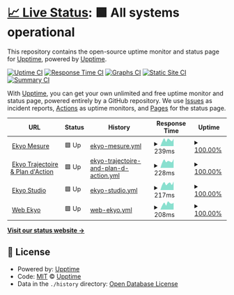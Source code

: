 # [📈 Live Status](https://status.ekyo.app): <!--live status--> **🟩 All systems operational**

This repository contains the open-source uptime monitor and status page for [Upptime](https://upptime.js.org), powered by [Upptime](https://github.com/upptime/upptime).

[![Uptime CI](https://github.com/impakt-io/upptime/workflows/Uptime%20CI/badge.svg)](https://github.com/impakt-io/upptime/actions?query=workflow%3A%22Uptime+CI%22)
[![Response Time CI](https://github.com/impakt-io/upptime/workflows/Response%20Time%20CI/badge.svg)](https://github.com/impakt-io/upptime/actions?query=workflow%3A%22Response+Time+CI%22)
[![Graphs CI](https://github.com/impakt-io/upptime/workflows/Graphs%20CI/badge.svg)](https://github.com/impakt-io/upptime/actions?query=workflow%3A%22Graphs+CI%22)
[![Static Site CI](https://github.com/impakt-io/upptime/workflows/Static%20Site%20CI/badge.svg)](https://github.com/impakt-io/upptime/actions?query=workflow%3A%22Static+Site+CI%22)
[![Summary CI](https://github.com/impakt-io/upptime/workflows/Summary%20CI/badge.svg)](https://github.com/impakt-io/upptime/actions?query=workflow%3A%22Summary+CI%22)

With [Upptime](https://upptime.js.org), you can get your own unlimited and free uptime monitor and status page, powered entirely by a GitHub repository. We use [Issues](https://github.com/upptime/upptime/issues) as incident reports, [Actions](https://github.com/impakt-io/upptime/actions) as uptime monitors, and [Pages](https://status.ekyo.app) for the status page.

<!--start: status pages-->
<!-- This summary is generated by Upptime (https://github.com/upptime/upptime) -->
<!-- Do not edit this manually, your changes will be overwritten -->
<!-- prettier-ignore -->
| URL | Status | History | Response Time | Uptime |
| --- | ------ | ------- | ------------- | ------ |
| <img alt="" src="https://studio.ekyo.app/logoEkyoM.png" height="13"> [Ekyo Mesure](https://mesure.ekyo.app) | 🟩 Up | [ekyo-mesure.yml](https://github.com/impakt-io/upptime/commits/HEAD/history/ekyo-mesure.yml) | <details><summary><img alt="Response time graph" src="./graphs/ekyo-mesure/response-time-week.png" height="20"> 239ms</summary><br><a href="https://status.ekyo.app/history/ekyo-mesure"><img alt="Response time 397" src="https://img.shields.io/endpoint?url=https%3A%2F%2Fraw.githubusercontent.com%2Fimpakt-io%2Fupptime%2FHEAD%2Fapi%2Fekyo-mesure%2Fresponse-time.json"></a><br><a href="https://status.ekyo.app/history/ekyo-mesure"><img alt="24-hour response time 171" src="https://img.shields.io/endpoint?url=https%3A%2F%2Fraw.githubusercontent.com%2Fimpakt-io%2Fupptime%2FHEAD%2Fapi%2Fekyo-mesure%2Fresponse-time-day.json"></a><br><a href="https://status.ekyo.app/history/ekyo-mesure"><img alt="7-day response time 239" src="https://img.shields.io/endpoint?url=https%3A%2F%2Fraw.githubusercontent.com%2Fimpakt-io%2Fupptime%2FHEAD%2Fapi%2Fekyo-mesure%2Fresponse-time-week.json"></a><br><a href="https://status.ekyo.app/history/ekyo-mesure"><img alt="30-day response time 214" src="https://img.shields.io/endpoint?url=https%3A%2F%2Fraw.githubusercontent.com%2Fimpakt-io%2Fupptime%2FHEAD%2Fapi%2Fekyo-mesure%2Fresponse-time-month.json"></a><br><a href="https://status.ekyo.app/history/ekyo-mesure"><img alt="1-year response time 397" src="https://img.shields.io/endpoint?url=https%3A%2F%2Fraw.githubusercontent.com%2Fimpakt-io%2Fupptime%2FHEAD%2Fapi%2Fekyo-mesure%2Fresponse-time-year.json"></a></details> | <details><summary><a href="https://status.ekyo.app/history/ekyo-mesure">100.00%</a></summary><a href="https://status.ekyo.app/history/ekyo-mesure"><img alt="All-time uptime 100.00%" src="https://img.shields.io/endpoint?url=https%3A%2F%2Fraw.githubusercontent.com%2Fimpakt-io%2Fupptime%2FHEAD%2Fapi%2Fekyo-mesure%2Fuptime.json"></a><br><a href="https://status.ekyo.app/history/ekyo-mesure"><img alt="24-hour uptime 100.00%" src="https://img.shields.io/endpoint?url=https%3A%2F%2Fraw.githubusercontent.com%2Fimpakt-io%2Fupptime%2FHEAD%2Fapi%2Fekyo-mesure%2Fuptime-day.json"></a><br><a href="https://status.ekyo.app/history/ekyo-mesure"><img alt="7-day uptime 100.00%" src="https://img.shields.io/endpoint?url=https%3A%2F%2Fraw.githubusercontent.com%2Fimpakt-io%2Fupptime%2FHEAD%2Fapi%2Fekyo-mesure%2Fuptime-week.json"></a><br><a href="https://status.ekyo.app/history/ekyo-mesure"><img alt="30-day uptime 100.00%" src="https://img.shields.io/endpoint?url=https%3A%2F%2Fraw.githubusercontent.com%2Fimpakt-io%2Fupptime%2FHEAD%2Fapi%2Fekyo-mesure%2Fuptime-month.json"></a><br><a href="https://status.ekyo.app/history/ekyo-mesure"><img alt="1-year uptime 100.00%" src="https://img.shields.io/endpoint?url=https%3A%2F%2Fraw.githubusercontent.com%2Fimpakt-io%2Fupptime%2FHEAD%2Fapi%2Fekyo-mesure%2Fuptime-year.json"></a></details>
| <img alt="" src="https://icons.duckduckgo.com/ip3/actions.ekyo.app.ico" height="13"> [Ekyo Trajectoire & Plan d'Action](https://actions.ekyo.app) | 🟩 Up | [ekyo-trajectoire-and-plan-d-action.yml](https://github.com/impakt-io/upptime/commits/HEAD/history/ekyo-trajectoire-and-plan-d-action.yml) | <details><summary><img alt="Response time graph" src="./graphs/ekyo-trajectoire-and-plan-d-action/response-time-week.png" height="20"> 228ms</summary><br><a href="https://status.ekyo.app/history/ekyo-trajectoire-and-plan-d-action"><img alt="Response time 433" src="https://img.shields.io/endpoint?url=https%3A%2F%2Fraw.githubusercontent.com%2Fimpakt-io%2Fupptime%2FHEAD%2Fapi%2Fekyo-trajectoire-and-plan-d-action%2Fresponse-time.json"></a><br><a href="https://status.ekyo.app/history/ekyo-trajectoire-and-plan-d-action"><img alt="24-hour response time 193" src="https://img.shields.io/endpoint?url=https%3A%2F%2Fraw.githubusercontent.com%2Fimpakt-io%2Fupptime%2FHEAD%2Fapi%2Fekyo-trajectoire-and-plan-d-action%2Fresponse-time-day.json"></a><br><a href="https://status.ekyo.app/history/ekyo-trajectoire-and-plan-d-action"><img alt="7-day response time 228" src="https://img.shields.io/endpoint?url=https%3A%2F%2Fraw.githubusercontent.com%2Fimpakt-io%2Fupptime%2FHEAD%2Fapi%2Fekyo-trajectoire-and-plan-d-action%2Fresponse-time-week.json"></a><br><a href="https://status.ekyo.app/history/ekyo-trajectoire-and-plan-d-action"><img alt="30-day response time 218" src="https://img.shields.io/endpoint?url=https%3A%2F%2Fraw.githubusercontent.com%2Fimpakt-io%2Fupptime%2FHEAD%2Fapi%2Fekyo-trajectoire-and-plan-d-action%2Fresponse-time-month.json"></a><br><a href="https://status.ekyo.app/history/ekyo-trajectoire-and-plan-d-action"><img alt="1-year response time 433" src="https://img.shields.io/endpoint?url=https%3A%2F%2Fraw.githubusercontent.com%2Fimpakt-io%2Fupptime%2FHEAD%2Fapi%2Fekyo-trajectoire-and-plan-d-action%2Fresponse-time-year.json"></a></details> | <details><summary><a href="https://status.ekyo.app/history/ekyo-trajectoire-and-plan-d-action">100.00%</a></summary><a href="https://status.ekyo.app/history/ekyo-trajectoire-and-plan-d-action"><img alt="All-time uptime 100.00%" src="https://img.shields.io/endpoint?url=https%3A%2F%2Fraw.githubusercontent.com%2Fimpakt-io%2Fupptime%2FHEAD%2Fapi%2Fekyo-trajectoire-and-plan-d-action%2Fuptime.json"></a><br><a href="https://status.ekyo.app/history/ekyo-trajectoire-and-plan-d-action"><img alt="24-hour uptime 100.00%" src="https://img.shields.io/endpoint?url=https%3A%2F%2Fraw.githubusercontent.com%2Fimpakt-io%2Fupptime%2FHEAD%2Fapi%2Fekyo-trajectoire-and-plan-d-action%2Fuptime-day.json"></a><br><a href="https://status.ekyo.app/history/ekyo-trajectoire-and-plan-d-action"><img alt="7-day uptime 100.00%" src="https://img.shields.io/endpoint?url=https%3A%2F%2Fraw.githubusercontent.com%2Fimpakt-io%2Fupptime%2FHEAD%2Fapi%2Fekyo-trajectoire-and-plan-d-action%2Fuptime-week.json"></a><br><a href="https://status.ekyo.app/history/ekyo-trajectoire-and-plan-d-action"><img alt="30-day uptime 100.00%" src="https://img.shields.io/endpoint?url=https%3A%2F%2Fraw.githubusercontent.com%2Fimpakt-io%2Fupptime%2FHEAD%2Fapi%2Fekyo-trajectoire-and-plan-d-action%2Fuptime-month.json"></a><br><a href="https://status.ekyo.app/history/ekyo-trajectoire-and-plan-d-action"><img alt="1-year uptime 100.00%" src="https://img.shields.io/endpoint?url=https%3A%2F%2Fraw.githubusercontent.com%2Fimpakt-io%2Fupptime%2FHEAD%2Fapi%2Fekyo-trajectoire-and-plan-d-action%2Fuptime-year.json"></a></details>
| <img alt="" src="https://icons.duckduckgo.com/ip3/studio.ekyo.app.ico" height="13"> [Ekyo Studio](https://studio.ekyo.app) | 🟩 Up | [ekyo-studio.yml](https://github.com/impakt-io/upptime/commits/HEAD/history/ekyo-studio.yml) | <details><summary><img alt="Response time graph" src="./graphs/ekyo-studio/response-time-week.png" height="20"> 217ms</summary><br><a href="https://status.ekyo.app/history/ekyo-studio"><img alt="Response time 393" src="https://img.shields.io/endpoint?url=https%3A%2F%2Fraw.githubusercontent.com%2Fimpakt-io%2Fupptime%2FHEAD%2Fapi%2Fekyo-studio%2Fresponse-time.json"></a><br><a href="https://status.ekyo.app/history/ekyo-studio"><img alt="24-hour response time 151" src="https://img.shields.io/endpoint?url=https%3A%2F%2Fraw.githubusercontent.com%2Fimpakt-io%2Fupptime%2FHEAD%2Fapi%2Fekyo-studio%2Fresponse-time-day.json"></a><br><a href="https://status.ekyo.app/history/ekyo-studio"><img alt="7-day response time 217" src="https://img.shields.io/endpoint?url=https%3A%2F%2Fraw.githubusercontent.com%2Fimpakt-io%2Fupptime%2FHEAD%2Fapi%2Fekyo-studio%2Fresponse-time-week.json"></a><br><a href="https://status.ekyo.app/history/ekyo-studio"><img alt="30-day response time 188" src="https://img.shields.io/endpoint?url=https%3A%2F%2Fraw.githubusercontent.com%2Fimpakt-io%2Fupptime%2FHEAD%2Fapi%2Fekyo-studio%2Fresponse-time-month.json"></a><br><a href="https://status.ekyo.app/history/ekyo-studio"><img alt="1-year response time 393" src="https://img.shields.io/endpoint?url=https%3A%2F%2Fraw.githubusercontent.com%2Fimpakt-io%2Fupptime%2FHEAD%2Fapi%2Fekyo-studio%2Fresponse-time-year.json"></a></details> | <details><summary><a href="https://status.ekyo.app/history/ekyo-studio">100.00%</a></summary><a href="https://status.ekyo.app/history/ekyo-studio"><img alt="All-time uptime 100.00%" src="https://img.shields.io/endpoint?url=https%3A%2F%2Fraw.githubusercontent.com%2Fimpakt-io%2Fupptime%2FHEAD%2Fapi%2Fekyo-studio%2Fuptime.json"></a><br><a href="https://status.ekyo.app/history/ekyo-studio"><img alt="24-hour uptime 100.00%" src="https://img.shields.io/endpoint?url=https%3A%2F%2Fraw.githubusercontent.com%2Fimpakt-io%2Fupptime%2FHEAD%2Fapi%2Fekyo-studio%2Fuptime-day.json"></a><br><a href="https://status.ekyo.app/history/ekyo-studio"><img alt="7-day uptime 100.00%" src="https://img.shields.io/endpoint?url=https%3A%2F%2Fraw.githubusercontent.com%2Fimpakt-io%2Fupptime%2FHEAD%2Fapi%2Fekyo-studio%2Fuptime-week.json"></a><br><a href="https://status.ekyo.app/history/ekyo-studio"><img alt="30-day uptime 100.00%" src="https://img.shields.io/endpoint?url=https%3A%2F%2Fraw.githubusercontent.com%2Fimpakt-io%2Fupptime%2FHEAD%2Fapi%2Fekyo-studio%2Fuptime-month.json"></a><br><a href="https://status.ekyo.app/history/ekyo-studio"><img alt="1-year uptime 100.00%" src="https://img.shields.io/endpoint?url=https%3A%2F%2Fraw.githubusercontent.com%2Fimpakt-io%2Fupptime%2FHEAD%2Fapi%2Fekyo-studio%2Fuptime-year.json"></a></details>
| <img alt="" src="https://icons.duckduckgo.com/ip3/www.ekyo.app.ico" height="13"> [Web Ekyo](https://www.ekyo.app) | 🟩 Up | [web-ekyo.yml](https://github.com/impakt-io/upptime/commits/HEAD/history/web-ekyo.yml) | <details><summary><img alt="Response time graph" src="./graphs/web-ekyo/response-time-week.png" height="20"> 208ms</summary><br><a href="https://status.ekyo.app/history/web-ekyo"><img alt="Response time 226" src="https://img.shields.io/endpoint?url=https%3A%2F%2Fraw.githubusercontent.com%2Fimpakt-io%2Fupptime%2FHEAD%2Fapi%2Fweb-ekyo%2Fresponse-time.json"></a><br><a href="https://status.ekyo.app/history/web-ekyo"><img alt="24-hour response time 154" src="https://img.shields.io/endpoint?url=https%3A%2F%2Fraw.githubusercontent.com%2Fimpakt-io%2Fupptime%2FHEAD%2Fapi%2Fweb-ekyo%2Fresponse-time-day.json"></a><br><a href="https://status.ekyo.app/history/web-ekyo"><img alt="7-day response time 208" src="https://img.shields.io/endpoint?url=https%3A%2F%2Fraw.githubusercontent.com%2Fimpakt-io%2Fupptime%2FHEAD%2Fapi%2Fweb-ekyo%2Fresponse-time-week.json"></a><br><a href="https://status.ekyo.app/history/web-ekyo"><img alt="30-day response time 210" src="https://img.shields.io/endpoint?url=https%3A%2F%2Fraw.githubusercontent.com%2Fimpakt-io%2Fupptime%2FHEAD%2Fapi%2Fweb-ekyo%2Fresponse-time-month.json"></a><br><a href="https://status.ekyo.app/history/web-ekyo"><img alt="1-year response time 226" src="https://img.shields.io/endpoint?url=https%3A%2F%2Fraw.githubusercontent.com%2Fimpakt-io%2Fupptime%2FHEAD%2Fapi%2Fweb-ekyo%2Fresponse-time-year.json"></a></details> | <details><summary><a href="https://status.ekyo.app/history/web-ekyo">100.00%</a></summary><a href="https://status.ekyo.app/history/web-ekyo"><img alt="All-time uptime 99.99%" src="https://img.shields.io/endpoint?url=https%3A%2F%2Fraw.githubusercontent.com%2Fimpakt-io%2Fupptime%2FHEAD%2Fapi%2Fweb-ekyo%2Fuptime.json"></a><br><a href="https://status.ekyo.app/history/web-ekyo"><img alt="24-hour uptime 100.00%" src="https://img.shields.io/endpoint?url=https%3A%2F%2Fraw.githubusercontent.com%2Fimpakt-io%2Fupptime%2FHEAD%2Fapi%2Fweb-ekyo%2Fuptime-day.json"></a><br><a href="https://status.ekyo.app/history/web-ekyo"><img alt="7-day uptime 100.00%" src="https://img.shields.io/endpoint?url=https%3A%2F%2Fraw.githubusercontent.com%2Fimpakt-io%2Fupptime%2FHEAD%2Fapi%2Fweb-ekyo%2Fuptime-week.json"></a><br><a href="https://status.ekyo.app/history/web-ekyo"><img alt="30-day uptime 100.00%" src="https://img.shields.io/endpoint?url=https%3A%2F%2Fraw.githubusercontent.com%2Fimpakt-io%2Fupptime%2FHEAD%2Fapi%2Fweb-ekyo%2Fuptime-month.json"></a><br><a href="https://status.ekyo.app/history/web-ekyo"><img alt="1-year uptime 99.99%" src="https://img.shields.io/endpoint?url=https%3A%2F%2Fraw.githubusercontent.com%2Fimpakt-io%2Fupptime%2FHEAD%2Fapi%2Fweb-ekyo%2Fuptime-year.json"></a></details>

<!--end: status pages-->

[**Visit our status website →**](https://status.ekyo.app)

## 📄 License

- Powered by: [Upptime](https://github.com/upptime/upptime)
- Code: [MIT](./LICENSE) © [Upptime](https://upptime.js.org)
- Data in the `./history` directory: [Open Database License](https://opendatacommons.org/licenses/odbl/1-0/)
